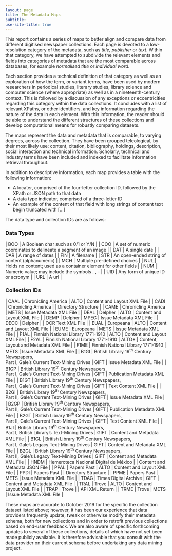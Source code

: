 ```yaml
---
layout: page
title: The Metadata Maps
subtitle: 
use-site-title: true
---
```


This report contains a series of maps to better align and compare data
from different digitised newspaper collections. Each page is devoted to
a low-resolution category of the metadata, such as *title*, *publisher*
or *text*. Within that category, we have attempted to subdivide the
relevant elements and fields into categories of metadata that are the
most comparable across databases, for example *normalised title* or
*individual word*.

Each section provides a technical definition of that category as well as
an exploration of how the term, or variant terms, have been used by
modern researchers in periodical studies, literary studies, library
science and computer science (where appropriate) as well as in a
nineteenth-century context. This is followed by a discussion of any
exceptions or eccentricities regarding this category within the data
collections. It concludes with a list of relevant XPaths, or other
identifiers, and key information regarding the nature of the data in
each element. With this information, the reader should be able to
understand the different structures of these collections and develop
computational means for robustly comparing datasets.

The maps represent the data and metadata that is comparable, to
varying degrees, across the collection. They have been grouped
teleological, by their most likely use: content, citation, bibliography,
holdings, description, social interaction and technical information.
Scholarly, technical and industry terms have been included and indexed
to facilitate information retrieval throughout.

In addition to descriptive information, each map provides a table with
the following information:

  - A locater, comprised of the four-letter collection ID, followed by
    the XPath or JSON path to that data
  - A data type indicator, comprised of a three-letter ID
  - An example of the content of that field with long strings of content
    text begin truncated with \[…\]

The data type and collection IDs are as follows:

### Data Types

| BOO | A Boolean char such as 0/1 or Y/N                               |
| COO | A set of numeric coordinates to delineate a segment of an image |
| DAT | A single date                                                   |
| DAR | A range of dates                                                |
| FIN | A filename                                                      |
| STR | An open-ended string of content (alphanumeric)                  |
| MCH | Multiple pre-defined choices                                    |
| NUL | Holds no content; used as a container element for other fields  |
| NUM | Numeric value; may include the symbols . , -                    |
| UID | Any form of unique ID or acronym                                |
| URL | A url                                                           |

### Collection IDs

| CAAL | Chronicling America                                                                              | ALTO  | Content and Layout XML File           |
| CADI | Chronicling America                                                                              |       | Directory Structure                   |
| CAME | Chronicling America                                                                              | METS  | Issue Metadata XML File               |
| DEAL | Delpher                                                                                          | ALTO  | Content and Layout XML File           |
| DEMP | Delpher                                                                                          | MPEG  | Issue Metadata XML File               |
| DEOC | Delpher                                                                                          |       | OCR Text XML File                     |
| EUAL | Europeana                                                                                        | ALTO  | Content and Layout XML File           |
| EUME | Europeana                                                                                        | METS  | Issue Metadata XML File               |
| F1AL | Finnish National Library 1771-1910                                                               | ALTO  | Content and Layout XML File           |
| F2AL | Finnish National Library 1771-1910                                                               | ALTO+ | Content, Layout and Metadata XML File |
| F1ME | Finnish National Library 1771-1910                                                               | METS  | Issue Metadata XML File               |
| B1GI | British Library 19<sup>th</sup> Century Newspapers,<br/>Part I, Gale’s Current Text-Mining Drives    | GIFT  | Issue Metadata XML File               |
| B1GP | British Library 19<sup>th</sup> Century Newspapers,<br/>Part I, Gale’s Current Text-Mining Drives    | GIFT  | Publication Metadata XML File         |
| B1GT | British Library 19<sup>th</sup> Century Newspapers,<br/>Part I, Gale’s Current Text-Mining Drives    | GIFT  | Text Content XML File                 |
| B2GI | British Library 19<sup>th</sup> Century Newspapers,<br/>Part II, Gale’s Current Text-Mining Drives   | GIFT  | Issue Metadata XML File               |
| B2GP | British Library 19<sup>th</sup> Century Newspapers,<br/>Part II, Gale’s Current Text-Mining Drives   | GIFT  | Publication Metadata XML File         |
| B2GT | British Library 19<sup>th</sup> Century Newspapers,<br/>Part II, Gale’s Current Text-Mining Drives   | GIFT  | Text Content XML File                 |
| B1JI | British Library 19<sup>th</sup> Century Newspapers,<br/>Part I, British Library’s Text-Mining Drives | GIFT  | Content and Metadata XML File         |
| B1GL | British Library 19<sup>th</sup> Century Newspapers,<br/>Part I, Gale’s Legacy Text-Mining Drives     | GIFT  | Content and Metadata XML File         |
| B2GL | British Library 19<sup>th</sup> Century Newspapers,<br/>Part II, Gale’s Legacy Text-Mining Drives    | GIFT  | Content and Metadata XML File         |
| HNDM | Hemeroteca Nacional Digital de México                                                            |       | Content and Metadata JSON File        |
| PPAL | Papers Past                                                                                      | ALTO  | Content and Layout XML File           |
| PPDI | Papers Past                                                                                      |       | Directory Structure                   |
| PPME | Papers Past                                                                                      | METS  | Issue Metadata XML File               |
| TDAG | Times Digital Archive                                                                            | GIFT  | Content and Metadata XML File         |
| TRAL | Trove                                                                                            | ALTO  | Content and Layout XML File           |
| TRAP | Trove                                                                                            |       | API XML Return                        |
| TRME | Trove                                                                                            | METS  | Issue Metadata XML File               |

These maps are accurate to October 2019 for the specific the collection
dataset listed above; however, it has been our experience that data
providers frequently update, tweak or otherwise modify their metadata
schema, both for new collections and in order to retrofit previous
collections based on end-user feedback. We are also aware of specific
forthcoming updates to several of these collections, details of which
have not yet been made publicly available. It is therefore advisable
that you consult with the data provider on their current schema before
undertaking any data mining project.